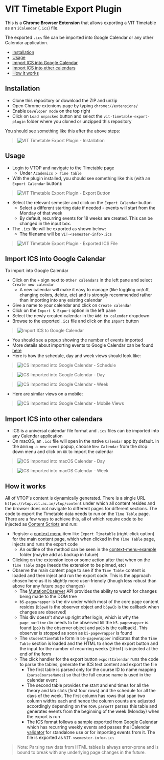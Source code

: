 # VIT Timetable Export Plugin

This is a **Chrome Browser Extension** that allows exporting a VIT Timetable as an `iCalendar` (`.ics`) file.

The exported `.ics` file can be imported into Google Calendar or any other Calendar application.

- [Installation](#installation)
- [Usage](#usage)
- [Import ICS into Google Calendar](#import-ics-into-google-calendar)
- [Import ICS into other calendars](#import-ics-into-other-calendars)
- [How it works](#how-it-works)

## Installation

- Clone this repository or download the ZIP and unzip
- Open Chrome extenions page by typing `chrome://extensions/`
- Enable `Developer mode` on the top right
- Click on `Load unpacked` button and select the `vit-timetable-export-plugin` folder where you cloned or unzipped this repository

You should see something like this after the above steps:

> ![VIT Timetable Export Plugin - Installation](images/installation.png)

## Usage

- Login to VTOP and navigate to the Timetable page
  - Under `Academics > Time table`
- With the plugin installed, you should see something like this (with an `Export Calendar` button):

> ![VIT Timetable Export Plugin - Export Button](images/export-button.png)

- Select the relevant semester and click on the `Export Calendar` button
  - Select a different starting date if needed - events will start from the Monday of that week
  - By default, recurring events for 18 weeks are created. This can be changed in the input box.
- The `.ics` file will be exported as shown below:
  - The filename will be `VIT-<semester-info>.ics`

> ![VIT Timetable Export Plugin - Exported ICS File](images/exported-ics-file.png)

## Import ICS into Google Calendar

To import into Google Calendar

- Click on the `+` sign next to `Other calendars` in the left pane and select `Create new calendar`
  - A new calendar will make it easy to manage (like toggling on/off, changing colors, delete, etc) and is strongly recommended rather than importing into any existing calendar
- Give a name to your calendar and click on `Create calendar`
- Click on the `Import & Export` option in the left pane
- Select the newly created calendar in the `Add to calendar` dropdown
- Browse to the exported `.ics` file and click on the `Import` button

> ![Import ICS to Google Calendar](images/import-ics-to-google-calendar.png)

- You should see a popup showing the number of events imported
- More details about importing events to Google Calendar can be found [here](https://support.google.com/calendar/answer/37118)
- Here is how the schedule, day and week views should look like:

> ![ICS Imported into Google Calendar - Schedule](images/gc-schedule.png)

> ![ICS Imported into Google Calendar - Day](images/gc-day.png)

> ![ICS Imported into Google Calendar - Week](images/gc-week.png)

- Here are similar views on a mobile:

> ![ICS Imported into Google Calendar - Mobile Views](images/mobile-views.jpg)

## Import ICS into other calendars

- ICS is a universal calendar file format and `.ics` files can be imported into any Calendar application
- On macOS, an `.ics` file will open in the native `Calendar` app by default.  In the `Adding a new event` popup, choose `New Calendar` from the drop down menu and click on `OK` to import the calendar

> ![ICS Imported into macOS Calendar - Day](images/macos-calendar-day.png)

> ![ICS Imported into macOS Calendar - Week](images/macos-calendar-week.png)

## How it works

All of VTOP's content is dynamically generated.  There is a single URL `https://vtop.vit.ac.in/vtop/content` under which all content resides and the browser does not navigate to different pages for different sections.  The code to export the Timetable data needs to run on the `Time Table` page.  There are a few ways to achieve this, all of which require code to be injected as [Content Scripts](https://developer.chrome.com/docs/extensions/develop/concepts/content-scripts#capabilities) and run:

- Register a [context menu](https://developer.chrome.com/docs/extensions/reference/api/contextMenus) item like `Export Timetable` (right-click option) for the main content page, which when clicked in the `Time Table` page, injects and runs the export code
  - An outline of the method can be seen in the [context-menu-example](context-menu-example) folder (maybe add as backup in future)
- Clicking on the extension icon or some action after that when on the `Time Table` page (needs the extension to be pinned, etc)
- Observe the main content page to see if the `Time Table` content is loaded and then inject and run the export code.  This is the approach chosen here as it is slightly more user-friendly (though less robust than above for any future page changes)
  - The [MutationObserver](https://developer.mozilla.org/en-US/docs/Web/API/MutationObserver) API provides the ability to watch for changes being made to the DOM tree
  - `b5-pagewrapper` is the div under which most of the core page content resides (`b5pwO` is the observer object and `b5pwCb` is the callback when changes are observed)
  - This div doesn't show up right after login, which is why the `page_outline` div needs to be observed till the `b5-pagewrapper` is found (`poO` is the observer object and `poCb` is the callback).  This observer is stopped as soon as `b5-pagewrapper` is found
  - The `studentTimeTable` form in `b5-pagewrapper` indicates that the `Time Table` section is loaded and the HTML to show the export button and the input for the number of recurring weeks (`iHtml`) is injected at the end of the form
  - The click handler for the export button `exportCalendar` runs the code to parse the tables, generate the ICS text content and export the file
    - The first table is parsed only for the course ID to name mapping (`parseCourseNames`) so that the full course name is used in the calendar event
    - The second table provides the start and end times for all the theory and lab slots (first four rows) and the schedule for all the days of the week.  The first column has rows that span two column widths each and hence the column counts are adjusted accordingly depending on the row. `parseTT` parses this table and generates events from the beginning of the week (Monday) when the export is run
    - The ICS format follows a sample exported from Google Calendar which has recurring weekly events and passes the iCalendar [validator](https://icalendar.org/validator.html) for standalone use or for importing events from it.  The file is exported as `VIT-<semester-info>.ics`

> Note: Parsing raw data from HTML tables is always error-prone and is bound to break with any underlying page changes in the future.
